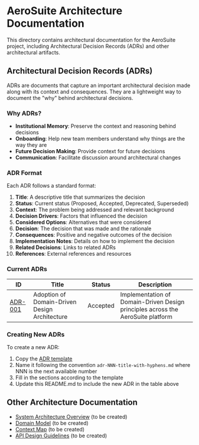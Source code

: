 # AeroSuite Architecture Documentation

This directory contains architectural documentation for the AeroSuite project, including Architectural Decision Records (ADRs) and other architectural artifacts.

## Architectural Decision Records (ADRs)

ADRs are documents that capture an important architectural decision made along with its context and consequences. They are a lightweight way to document the "why" behind architectural decisions.

### Why ADRs?

- **Institutional Memory**: Preserve the context and reasoning behind decisions
- **Onboarding**: Help new team members understand why things are the way they are
- **Future Decision Making**: Provide context for future decisions
- **Communication**: Facilitate discussion around architectural changes

### ADR Format

Each ADR follows a standard format:

1. **Title**: A descriptive title that summarizes the decision
2. **Status**: Current status (Proposed, Accepted, Deprecated, Superseded)
3. **Context**: The problem being addressed and relevant background
4. **Decision Drivers**: Factors that influenced the decision
5. **Considered Options**: Alternatives that were considered
6. **Decision**: The decision that was made and the rationale
7. **Consequences**: Positive and negative outcomes of the decision
8. **Implementation Notes**: Details on how to implement the decision
9. **Related Decisions**: Links to related ADRs
10. **References**: External references and resources

### Current ADRs

| ID | Title | Status | Description |
|----|-------|--------|-------------|
| [ADR-001](./adr-001-domain-driven-design.md) | Adoption of Domain-Driven Design Architecture | Accepted | Implementation of Domain-Driven Design principles across the AeroSuite platform |

### Creating New ADRs

To create a new ADR:

1. Copy the [ADR template](./adr-template.md)
2. Name it following the convention `adr-NNN-title-with-hyphens.md` where NNN is the next available number
3. Fill in the sections according to the template
4. Update this README.md to include the new ADR in the table above

## Other Architecture Documentation

- [System Architecture Overview](./system-architecture.md) (to be created)
- [Domain Model](./domain-model.md) (to be created)
- [Context Map](./context-map.md) (to be created)
- [API Design Guidelines](./api-design-guidelines.md) (to be created) 